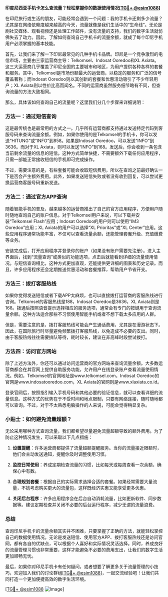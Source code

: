 **印度尼西亚手机卡怎么查流量？轻松掌握你的数据使用情况[[TG💪+ @esim1088](https://t.me/s/esim1088)]**

在印尼旅行或生活的朋友，可能经常会遇到一个问题：我的手机卡还剩多少流量？尤其是在网络依赖度越来越高的今天，流量就像是我们生活中的“生命线”。无论是刷社交媒体、观看视频还是处理工作邮件，没有流量的支持，我们的数字生活就仿佛失去了动力。因此，了解如何查询自己手机卡的流量余额，就成了每个印尼手机用户必须掌握的基本技能。

首先，让我们来了解一下印尼最常见的几种手机卡品牌。印尼是一个竞争激烈的电信市场，主要由三家运营商主导：Telkomsel、Indosat Ooredoo和XL Axiata。这三大运营商几乎覆盖了印尼全国的主要城市和地区，为用户提供各种各样的套餐和服务。其中，Telkomsel是市场份额最大的运营商，以稳定的服务和广泛的信号覆盖著称；而Indosat Ooredoo则以其创新的套餐和优惠活动吸引了不少年轻用户；XL Axiata则以性价比高而闻名。不同的运营商虽然服务细节略有不同，但查询流量的方法大致相同。

那么，具体该如何查询自己的流量呢？这里我们分几个步骤来详细说明：

### 方法一：通过短信查询

这是最传统也是最常用的方式之一。几乎所有运营商都支持通过发送特定代码到客服号码来查询流量余额。例如，如果你使用的是Telkomsel的手机卡，你可以发送“HITUNG”或“INFO”到858。如果是Indosat Ooredoo，可以发送“INFO”到3636。而对于XL Axiata，则可以发送“INFO”到168。发送后，你会收到一条包含当前剩余流量的信息的短信。这种方式简单快捷，不需要额外下载任何应用程序，只需一部能正常接收短信的手机即可完成操作。

不过，需要注意的是，有些套餐可能会收取短信费用，所以在查询之前最好确认一下是否会产生额外费用。此外，如果发送短信失败或者没有收到回复，可以尝试更换运营商客服号码重新发送。

### 方法二：通过官方APP查询

随着智能手机的普及，越来越多的运营商推出了自己的官方应用程序，方便用户随时随地查询自己的账户信息。对于Telkomsel用户来说，可以下载并安装“Telkomsel Flash”应用；Indosat Ooredoo的用户则可以使用“IM3 Ooredoo”应用；XL Axiata的用户可以选择“XL Prioritas”或“XL Center”应用。这些应用程序通常功能丰富，不仅可以查看流量余额，还能管理套餐升级、充值缴费等业务。

安装完成后，打开应用程序并登录你的账户（如果没有账户需要先注册）。进入主界面后，找到“流量查询”或类似的功能选项，点击后就能看到详细的流量使用情况。与短信查询相比，这种方式更加直观，还能提供更详细的图表和历史记录。而且，许多应用程序还会定期推送优惠活动和套餐推荐，帮助用户节省开支。

### 方法三：拨打客服热线

如果你觉得发送短信或者下载APP太麻烦，也可以直接拨打运营商的客服热线进行咨询。Telkomsel的客服热线是188，Indosat Ooredoo是3636，XL Axiata则是168。拨通后按照语音提示选择相应的服务选项，通常会有专门的按键用于查询流量余额。这种方法适合那些不习惯使用智能手机或者不想下载太多应用的人群。

但是，需要注意的是，拨打客服热线可能会产生通话费用，尤其是在漫游状态下。因此，在国际旅行时尽量避免频繁拨打客服热线，以免造成不必要的支出。同时，由于客服热线往往需要排队等待，耗时较长，建议在非高峰时段尝试拨打。

### 方法四：访问官方网站

除了上述方法外，你还可以通过访问运营商的官方网站来查询流量余额。大多数运营商都会在其官网上提供自助服务功能，允许用户在线登录账户查看流量使用情况。例如，Telkomsel的官网地址是www.telkomsel.com，Indosat Ooredoo的官网是www.indosatooredoo.com，XL Axiata的官网则是www.xlaxiata.co.id。

登录官网后，按照指引输入手机号码和其他必要的验证信息，就可以查看详细的流量信息。这种方式的优势在于不受时间和地点限制，只要有网络连接，随时随地都可以查询。不过，对于不太熟悉电脑操作的人来说，可能会觉得稍显复杂。

### 小贴士：如何避免流量超额？

无论采用哪种方式查询流量，我们都希望尽量避免流量超额导致的额外费用。为了防止这种情况发生，可以采取以下几点措施：

1. **设置提醒**：许多运营商都提供了流量超额提醒服务。当你的流量接近限额时，他们会主动发送通知，提醒你及时调整使用习惯。
   
2. **监控日常使用**：养成定期检查流量的习惯，比如每天或每周查看一次余额，确保心中有数。
   
3. **合理规划套餐**：根据自己的实际需求选择合适的套餐。如果经常需要大量流量，不妨考虑购买更大的流量包，这样既经济实惠又能享受更多优惠。
   
4. **关闭后台程序**：许多应用程序会在后台自动消耗流量，比如更新软件、同步数据等。建议定期检查并关闭不必要的后台运行程序，减少无谓的流量浪费。

### 总结

查询印尼手机卡的流量余额其实并不困难，只要掌握了正确的方法，就能轻松掌控自己的数据使用情况。无论是发送短信、使用官方APP、拨打客服热线还是访问官网，都有各自的优缺点，可以根据个人喜好和实际情况灵活选择。同时，养成良好的流量管理习惯也非常重要，这样才能避免不必要的费用支出，让我们的数字生活更加顺畅无忧。

最后，如果你对印尼手机卡有任何疑问，或者想要了解更多关于流量管理的小技巧，欢迎加入我们的讨论群组[[TG💪+ @esim1088](https://t.me/s/esim1088)]，一起交流经验吧！让我们共同打造一个更加便捷高效的数字生活环境。

[[TG💪+ @esim1088](https://t.me/s/esim1088) ![Image](https://i.postimg.cc/4NQfJmqS/Snipaste-2025-05-13-00-14-12.png)]